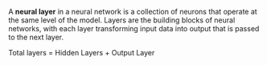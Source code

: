 A **neural layer** in a neural network is a collection of neurons that operate at the same level of the model. Layers are the building blocks of neural networks, with each layer transforming input data into output that is passed to the next layer.

Total layers = Hidden Layers + Output Layer

